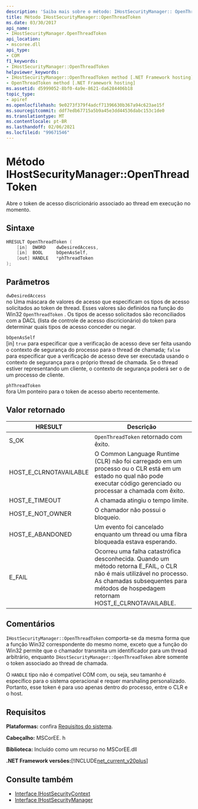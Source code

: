```yaml
---
description: 'Saiba mais sobre o método: IHostSecurityManager:: OpenThreadToken'
title: Método IHostSecurityManager::OpenThreadToken
ms.date: 03/30/2017
api_name:
- IHostSecurityManager.OpenThreadToken
api_location:
- mscoree.dll
api_type:
- COM
f1_keywords:
- IHostSecurityManager::OpenThreadToken
helpviewer_keywords:
- IHostSecurityManager::OpenThreadToken method [.NET Framework hosting]
- OpenThreadToken method [.NET Framework hosting]
ms.assetid: d5999052-8bf0-4a9e-8621-da6284406b18
topic_type:
- apiref
ms.openlocfilehash: 9e0273f379f4adcf71396630b367a94c623ae15f
ms.sourcegitcommit: ddf7edb67715a5b9a45e3dd44536dabc153c1de0
ms.translationtype: MT
ms.contentlocale: pt-BR
ms.lasthandoff: 02/06/2021
ms.locfileid: "99671546"
---
```

# <a name="ihostsecuritymanageropenthreadtoken-method"></a>Método IHostSecurityManager::OpenThreadToken

Abre o token de acesso discricionário associado ao thread em execução no momento.  
  
## <a name="syntax"></a>Sintaxe  
  
```cpp  
HRESULT OpenThreadToken (  
    [in]  DWORD    dwDesiredAccess,
    [in]  BOOL     bOpenAsSelf,
    [out] HANDLE   *phThreadToken  
);  
```  
  
## <a name="parameters"></a>Parâmetros  

 `dwDesiredAccess`  
 no Uma máscara de valores de acesso que especificam os tipos de acesso solicitados ao token de thread. Esses valores são definidos na função do Win32 `OpenThreadToken` . Os tipos de acesso solicitados são reconciliados com a DACL (lista de controle de acesso discricionário) do token para determinar quais tipos de acesso conceder ou negar.  
  
 `bOpenAsSelf`  
 [in] `true` para especificar que a verificação de acesso deve ser feita usando o contexto de segurança do processo para o thread de chamada; `false` para especificar que a verificação de acesso deve ser executada usando o contexto de segurança para o próprio thread de chamada. Se o thread estiver representando um cliente, o contexto de segurança poderá ser o de um processo de cliente.  
  
 `phThreadToken`  
 fora Um ponteiro para o token de acesso aberto recentemente.  
  
## <a name="return-value"></a>Valor retornado  
  
|HRESULT|Descrição|  
|-------------|-----------------|  
|S_OK|`OpenThreadToken` retornado com êxito.|  
|HOST_E_CLRNOTAVAILABLE|O Common Language Runtime (CLR) não foi carregado em um processo ou o CLR está em um estado no qual não pode executar código gerenciado ou processar a chamada com êxito.|  
|HOST_E_TIMEOUT|A chamada atingiu o tempo limite.|  
|HOST_E_NOT_OWNER|O chamador não possui o bloqueio.|  
|HOST_E_ABANDONED|Um evento foi cancelado enquanto um thread ou uma fibra bloqueada estava esperando.|  
|E_FAIL|Ocorreu uma falha catastrófica desconhecida. Quando um método retorna E_FAIL, o CLR não é mais utilizável no processo. As chamadas subsequentes para métodos de hospedagem retornam HOST_E_CLRNOTAVAILABLE.|  
  
## <a name="remarks"></a>Comentários  

 `IHostSecurityManager::OpenThreadToken` comporta-se da mesma forma que a função Win32 correspondente do mesmo nome, exceto que a função do Win32 permite que o chamador transmita um identificador para um thread arbitrário, enquanto `IHostSecurityManager::OpenThreadToken` abre somente o token associado ao thread de chamada.  
  
 O `HANDLE` tipo não é compatível COM com, ou seja, seu tamanho é específico para o sistema operacional e requer marshaling personalizado. Portanto, esse token é para uso apenas dentro do processo, entre o CLR e o host.  
  
## <a name="requirements"></a>Requisitos  

 **Plataformas:** confira [Requisitos do sistema](../../get-started/system-requirements.md).  
  
 **Cabeçalho:** MSCorEE. h  
  
 **Biblioteca:** Incluído como um recurso no MSCorEE.dll  
  
 **.NET Framework versões:**[!INCLUDE[net_current_v20plus](../../../../includes/net-current-v20plus-md.md)]  
  
## <a name="see-also"></a>Consulte também

- [Interface IHostSecurityContext](ihostsecuritycontext-interface.md)
- [Interface IHostSecurityManager](ihostsecuritymanager-interface.md)
